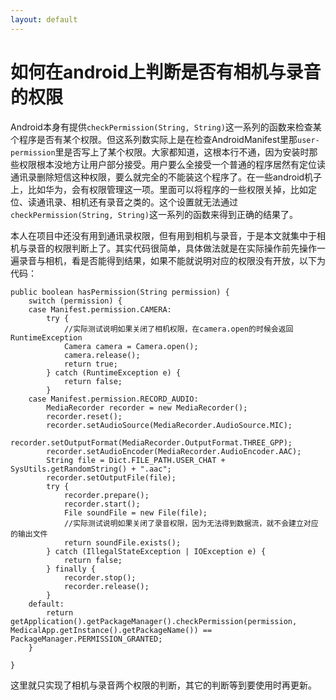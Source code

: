 ```yaml
---
layout: default
---
```


# 如何在android上判断是否有相机与录音的权限

Android本身有提供`checkPermission(String, String)`这一系列的函数来检查某个程序是否有某个权限。但这系列数实际上是在检查AndroidManifest里那`user-permission`里是否写上了某个权限。大家都知道，这根本行不通，因为安装时那些权限根本没地方让用户部分接受。用户要么全接受一个普通的程序居然有定位读通讯录删除短信这种权限，要么就完全的不能装这个程序了。在一些android机子上，比如华为，会有权限管理这一项。里面可以将程序的一些权限关掉，比如定位、读通讯录、相机还有录音之类的。这个设置就无法通过`checkPermission(String, String)`这一系列的函数来得到正确的结果了。

本人在项目中还没有用到通讯录权限，但有用到相机与录音，于是本文就集中于相机与录音的权限判断上了。其实代码很简单，具体做法就是在实际操作前先操作一遍录音与相机，看是否能得到结果，如果不能就说明对应的权限没有开放，以下为代码：

    public boolean hasPermission(String permission) {
		switch (permission) {
		case Manifest.permission.CAMERA:
			try {
                //实际测试说明如果关闭了相机权限，在camera.open的时候会返回RuntimeException
				Camera camera = Camera.open();
				camera.release();
				return true;
			} catch (RuntimeException e) {
				return false;
			}
		case Manifest.permission.RECORD_AUDIO:
			MediaRecorder recorder = new MediaRecorder();
			recorder.reset();
			recorder.setAudioSource(MediaRecorder.AudioSource.MIC);
			recorder.setOutputFormat(MediaRecorder.OutputFormat.THREE_GPP);
			recorder.setAudioEncoder(MediaRecorder.AudioEncoder.AAC);
			String file = Dict.FILE_PATH.USER_CHAT + SysUtils.getRandomString() + ".aac";
			recorder.setOutputFile(file);
			try {
				recorder.prepare();
				recorder.start();
				File soundFile = new File(file);
                //实际测试说明如果关闭了录音权限，因为无法得到数据流，就不会建立对应的输出文件
				return soundFile.exists();
			} catch (IllegalStateException | IOException e) {
				return false;
			} finally {
				recorder.stop();
				recorder.release();
			}
		default:
			return getApplication().getPackageManager().checkPermission(permission, MedicalApp.getInstance().getPackageName()) == PackageManager.PERMISSION_GRANTED;
		}

	}

这里就只实现了相机与录音两个权限的判断，其它的判断等到要使用时再更新。